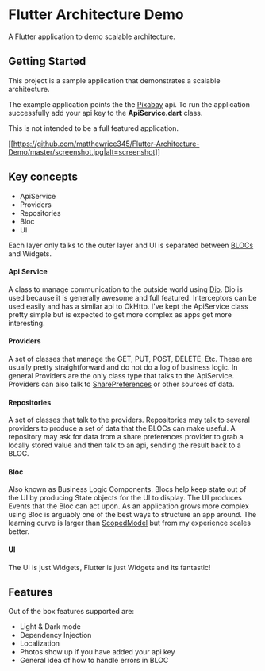 # Flutter Architecture Demo

A Flutter application to demo scalable architecture.

## Getting Started

This project is a sample application that demonstrates a scalable architecture. 

The example application points the the [Pixabay](https://pixabay.com/service/about/api/) api. To run the application successfully
add your api key to the **ApiService.dart** class. 

This is not intended to be a full featured application. 

[[https://github.com/matthewrice345/Flutter-Architecture-Demo/master/screenshot.jpg|alt=screenshot]]

## Key concepts

*  ApiService
*  Providers
*  Repositories
*  Bloc
*  UI

Each layer only talks to the outer layer and UI is separated between [BLOCs](https://felangel.github.io/bloc/#/) and Widgets.

#### Api Service
A class to manage communication to the outside world using [Dio](https://pub.dev/packages/dio). Dio is used because it is generally awesome
and full featured. Interceptors can be used easily and has a similar api to OkHttp. I've kept the ApiService class pretty simple but is expected to 
get more complex as apps get more interesting. 

#### Providers
A set of classes that manage the GET, PUT, POST, DELETE, Etc. These are usually pretty straightforward and do not do a log of business logic. In general
Providers are the only class type that talks to the ApiService. Providers can also talk to [SharePreferences](https://pub.dev/packages/shared_preferences) or other sources of data. 

#### Repositories
A set of classes that talk to the providers. Repositories may talk to several providers to produce a set of data that the BLOCs can make useful. A repository may 
ask for data from a share preferences provider to grab a locally stored value and then talk to an api, sending the result back to a BLOC.

#### Bloc
Also known as Business Logic Components. Blocs help keep state out of the UI by producing State objects for the UI to display. The UI produces Events that 
the Bloc can act upon. As an application grows more complex using Bloc is arguably one of the best ways to structure an app around. The learning 
curve is larger than [ScopedModel](https://pub.dev/packages/scoped_model) but from my experience scales better.  

#### UI
The UI is just Widgets, Flutter is just Widgets and its fantastic!

## Features

Out of the box features supported are: 

*  Light & Dark mode
*  Dependency Injection
*  Localization
*  Photos show up if you have added your api key
*  General idea of how to handle errors in BLOC
